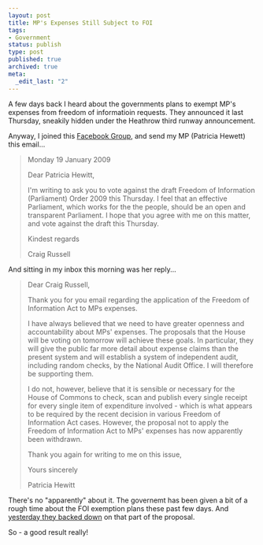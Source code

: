 ```yaml
---
layout: post
title: MP's Expenses Still Subject to FOI
tags:
- Government
status: publish
type: post
published: true
archived: true
meta:
  _edit_last: "2"
---
```

A few days back I heard about the governments plans to exempt MP's expenses from freedom of informatioin requests. They announced it last Thursday, sneakily hidden under the Heathrow third runway announcement.

Anyway, I joined this <a href="http://www.facebook.com/home.php#/group.php?gid=50061011231">Facebook Group</a>, and send my MP (Patricia Hewett) this email...
<blockquote>Monday 19 January 2009

Dear Patricia Hewitt,

I'm writing to ask you to vote against the draft Freedom of Information
(Parliament) Order 2009 this Thursday. I feel that an effective
Parliament, which works for the the people, should be an open and
transparent Parliament. I hope that you agree with me on this matter,
and vote against the draft this Thursday.

Kindest regards

Craig Russell</blockquote>
And sitting in my inbox this morning was her reply...
<blockquote>Dear Craig Russell,

Thank you for you email regarding the application of the Freedom of
Information Act to MPs expenses.

I have always believed that we need to have greater openness and
accountability about MPs' expenses. The proposals that the House will be
voting on tomorrow will achieve these goals. In particular, they will
give the public far more detail about expense claims than the present
system and will establish a system of independent audit, including
random checks, by the National Audit Office. I will therefore be
supporting them.

I do not, however, believe that it is sensible or necessary for the
House of Commons to check, scan and publish every single receipt for
every single item of expenditure involved - which is what appears to be
required by the recent decision in various Freedom of Information Act
cases. However, the proposal not to apply the Freedom of Information Act
to MPs' expenses has now apparently been withdrawn.

Thank you again for writing to me on this issue,

Yours sincerely

Patricia Hewitt</blockquote>

There's no "apparently" about it. The governemt has been given a bit of a rough time about the FOI exemption plans these past few days. And <a href="http://news.bbc.co.uk/1/hi/uk_politics/7842402.stm">yesterday they backed down</a> on that part of the proposal.

So - a good result really!
